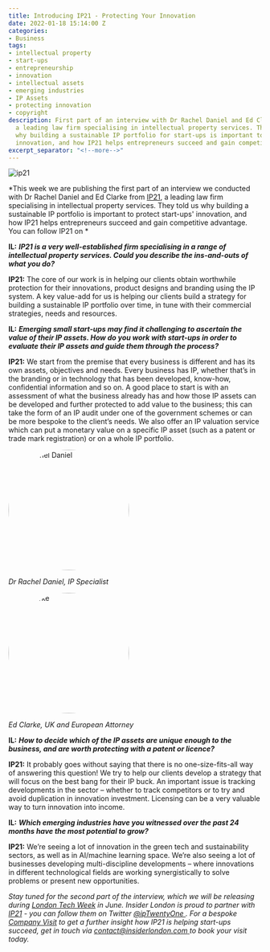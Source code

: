 ```yaml
---
title: Introducing IP21 - Protecting Your Innovation
date: 2022-01-18 15:14:00 Z
categories:
- Business
tags:
- intellectual property
- start-ups
- entrepreneurship
- innovation
- intellectual assets
- emerging industries
- IP Assets
- protecting innovation
- copyright
description: First part of an interview with Dr Rachel Daniel and Ed Clarke from IP21,
  a leading law firm specialising in intellectual property services. They told us
  why building a sustainable IP portfolio for start-ups is important to protect their
  innovation, and how IP21 helps entrepreneurs succeed and gain competitive advantage
excerpt_separator: "<!--more-->"
---
```


![ip21](/uploads/ip21.jpg)

*This week we are publishing the first part of an interview we conducted with Dr Rachel Daniel and Ed Clarke from [IP21](https://ip21.com), a leading law firm specialising in intellectual property services. They told us why building a sustainable IP portfolio is important to protect start-ups' innovation, and how IP21 helps entrepreneurs succeed and gain competitive advantage. You can follow IP21 on *

**IL:** ***IP21 is a very well-established firm specialising in a range of intellectual property services. Could you describe the ins-and-outs of what you do?***

**IP21:** The core of our work is in helping our clients obtain worthwhile protection for their innovations, product designs and branding using the IP system. A key value-add for us is helping our clients build a strategy for building a sustainable IP portfolio over time, in tune with their commercial strategies, needs and resources. 

<!--more-->

**IL:** ***Emerging small start-ups may find it challenging to ascertain the value of their IP assets. How do you work with start-ups in order to evaluate their IP assets and guide them through the process?***

**IP21:** We start from the premise that every business is different and has its own assets, objectives and needs. Every business has IP, whether that’s in the branding or in technology that has been developed, know-how, confidential information and so on. A good place to start is with an assessment of what the business already has and how those IP assets can be developed and further protected to add value to the business; this can take the form of an IP audit under one of the government schemes or can be more bespoke to the client’s needs. We also offer an IP valuation service which can put a monetary value on a specific IP asset (such as a patent or trade mark registration) or on a whole IP portfolio.

<div class="u-flex u-flex-wrap u-flex-justify-content-space-between u-padding-large" >
<div class="u-flex u-flex-align-center u-flex-direction-column u-padding-small">
<img src="/uploads/Dr%20Rachel%20Daniel_resized.jpg" alt="Dr Rachel Daniel"  width="240" height="240px" style="border-radius:50%" class="dropdown-menu-inner"><p class="small u-margin-top-small"><em>Dr Rachel Daniel, IP Specialist</em></p></div>
<div class="u-flex u-flex-align-center u-flex-direction-column u-padding-small"><img src="/uploads/Ed%20Clarke_edited.jpg" alt="Ed Clarke"  width="240" height="240px" style="border-radius:50%" class="dropdown-menu-inner"><p class="small u-margin-top-small"><em>Ed Clarke, UK and European Attorney</em></p></div></div>

**IL:** ***How to decide which of the IP assets are unique enough to the business, and are worth protecting with a patent or licence?***

**IP21:** It probably goes without saying that there is no one-size-fits-all way of answering this question! We try to help our clients develop a strategy that will focus on the best bang for their IP buck. An important issue is tracking developments in the sector – whether to track competitors or to try and avoid duplication in innovation investment. Licensing can be a very valuable way to turn innovation into income. 

**IL:** ***Which emerging industries have you witnessed over the past 24 months have the most potential to grow?***

**IP21:** We’re seeing a lot of innovation in the green tech and sustainability sectors, as well as in AI/machine learning space. We’re also seeing a lot of businesses developing multi-discipline developments – where innovations in different technological fields are working synergistically to solve problems or present new opportunities. 

*Stay tuned for the second part of the interview, which we will be releasing during [London Tech Week](https://londontechweek.com/) in June. Insider London is proud to partner with [IP21](https://ip21.com) - you can follow them on Twitter [@ipTwentyOne
](https://twitter.com/iptwentyone?lang=en). For a bespoke [Company Visit](https://www.insiderlondon.com/london/company-visits/) to get a further insight how IP21 is helping start-ups succeed, get in touch via [contact@insiderlondon.com ](https://www.insiderlondon.com/contact-us/)to book your visit today.*
